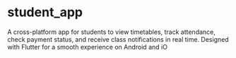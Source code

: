 # student_app
A cross-platform app for students to view timetables, track attendance, check payment status, and receive class notifications in real time. Designed with Flutter for a smooth experience on Android and iO
